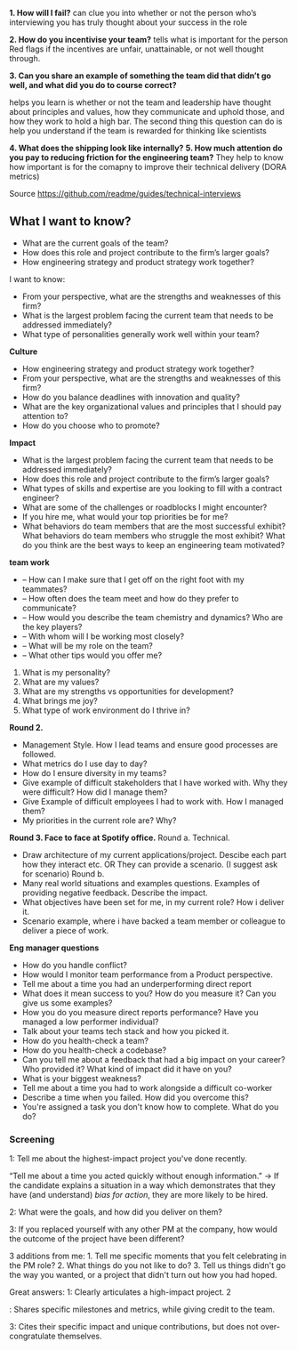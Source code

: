 
**1. How will I fail?**
can clue you into whether or not the person who’s interviewing you has truly thought about your success in the role

**2. How do you incentivise your team?**
tells what is important for the person
Red flags if the incentives are unfair, unattainable, or not well thought through.

**3. Can you share an example of something the team did that didn’t go well, and what did you do to course correct?**

helps you learn is whether or not the team and leadership have thought about principles and values, how they communicate and uphold those, and how they work to hold a high bar. 
The second thing this question can do is help you understand if the team is rewarded for thinking like scientists

**4. What does the shipping look like internally?**
**5. How much attention do you pay to reducing friction for the engineering team?**
They help to know how important is for the comapny to improve their technical delivery (DORA metrics)

Source
https://github.com/readme/guides/technical-interviews


## What I want to know?

* What are the current goals of the team?
* How does this role and project contribute to the firm’s larger goals?
* How engineering strategy and product strategy work together?



I want to know:
* From your perspective, what are the strengths and weaknesses of this firm?
* What is the largest problem facing the current team that needs to be addressed immediately?
* What type of personalities generally work well within your team?


**Culture**
- How engineering strategy and product strategy work together?
- From your perspective, what are the strengths and weaknesses of this firm?
- How do you balance deadlines with innovation and quality?
- What are the key organizational values and principles that I should pay attention to?
- How do you choose who to promote?

**Impact**
- What is the largest problem facing the current team that needs to be addressed immediately?
- How does this role and project contribute to the firm’s larger goals?
- What types of skills and expertise are you looking to fill with a contract engineer?
- What are some of the challenges or roadblocks I might encounter?
- If you hire me, what would your top priorities be for me?
- What behaviors do team members that are the most successful exhibit?
What behaviors do team members who struggle the most exhibit?
 What do you think are the best ways to keep an engineering team motivated?

**team work**
-   – How can I make sure that I get off on the right foot with my teammates?
-   – How often does the team meet and how do they prefer to communicate?
-   – How would you describe the team chemistry and dynamics? Who are the key players?
-   – With whom will I be working most closely?
-   – What will be my role on the team?
-   – What other tips would you offer me?





1.  What is my personality?
2.  What are my values?
3.  What are my strengths vs opportunities for development?
4.  What brings me joy?
5.  What type of work environment do I thrive in?


**Round 2.** 
- Management Style. How I lead teams and ensure good processes are followed. 
- What metrics do I use day to day? 
- How do I ensure diversity in my teams? 
- Give example of difficult stakeholders that I have worked with. Why they were difficult? How did I manage them?
- Give Example of difficult employees I had to work with. How I managed them?
- My priorities in the current role are? Why?


**Round 3. Face to face at Spotify office.** 
Round a. Technical. 
- Draw architecture of my current applications/project. Descibe each part how they interact etc. OR They can provide a scenario. (I suggest ask for scenario) 
Round b. 
- Many real world situations and examples questions. Examples of providing negative feedback. Describe the impact. 
- What objectives have been set for me, in my current role? How i deliver it. 
- Scenario example, where i have backed a team member or colleague to deliver a piece of work.


**Eng manager questions**

- How do you handle conflict?
- How would I monitor team performance from a Product perspective.
- Tell me about a time you had an underperforming direct report
- What does it mean success to you? How do you measure it? Can you give us some examples?
- How you do you measure direct reports performance? Have you managed a low performer individual?
- Talk about your teams tech stack and how you picked it.
- How do you health-check a team?
- How do you health-check a codebase?
- Can you tell me about a feedback that had a big impact on your career? Who provided it? What kind of impact did it have on you?
- What is your biggest weakness?
- Tell me about a time you had to work alongside a difficult co-worker
- Describe a time when you failed. How did you overcome this?
- You're assigned a task you don't know how to complete. What do you do?



### Screening

 1: Tell me about the highest-impact project you've done recently. 

“Tell me about a time you acted quickly without enough information.” -> If the candidate explains a situation in a way which demonstrates that they have (and understand) *bias for action*, they are more likely to be hired.

2: What were the goals, and how did you deliver on them? 

 3: If you replaced yourself with any other PM at the company, how would the outcome of the project have been different?

3 additions from me: 1. Tell me specific moments that you felt celebrating in the PM role? 2. What things do you not like to do? 3. Tell us things didn't go the way you wanted, or a project that didn't turn out how you had hoped.



Great answers:  1: Clearly articulates a high-impact project.  2

: Shares specific milestones and metrics, while giving credit to the team.  

3: Cites their specific impact and unique contributions, but does not over-congratulate themselves.
